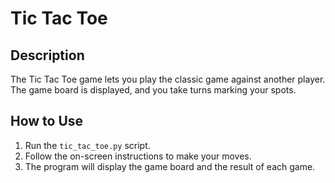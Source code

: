 # Tic Tac Toe

## Description

The Tic Tac Toe game lets you play the classic game against another player. The game board is displayed, and you take turns marking your spots.

## How to Use

1. Run the `tic_tac_toe.py` script.
2. Follow the on-screen instructions to make your moves.
3. The program will display the game board and the result of each game.
